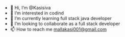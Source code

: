 - 👋 Hi, I’m @Kasisiva
- 👀 I’m interested in codind
- 🌱 I’m currently learning full stack java developer
- 💞️ I’m looking to collaborate as a full stack developer
- 📫 How to reach me mallakasi001@gmail.com

<!---
Kasisiva/Kasisiva is a ✨ special ✨ repository because its `README.md` (this file) appears on your GitHub profile.
You can click the Preview link to take a look at your changes.
--->
